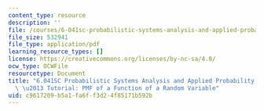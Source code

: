 ```yaml
---
content_type: resource
description: ''
file: /courses/6-041sc-probabilistic-systems-analysis-and-applied-probability-fall-2013/c9617209b5a1fa6ff3d24f85171b592b_MIT6_041SCF13_PMF_of_A_Function_of_a_Random_Variable_300k.pdf
file_size: 532941
file_type: application/pdf
learning_resource_types: []
license: https://creativecommons.org/licenses/by-nc-sa/4.0/
ocw_type: OCWFile
resourcetype: Document
title: "6.041SC Probabilistic Systems Analysis and Applied Probability, Fall 2013Transcript\
  \ \u2013 Tutorial: PMF of a Function of a Random Variable"
uid: c9617209-b5a1-fa6f-f3d2-4f85171b592b
---
```

